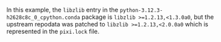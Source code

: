 In this example, the `libzlib` entry in the `python-3.12.3-h2628c8c_0_cpython.conda`
package is `libzlib >=1.2.13,<1.3.0a0`, but the upstream repodata was patched to
`libzlib >=1.2.13,<2.0.0a0` which is represented in the `pixi.lock` file.
